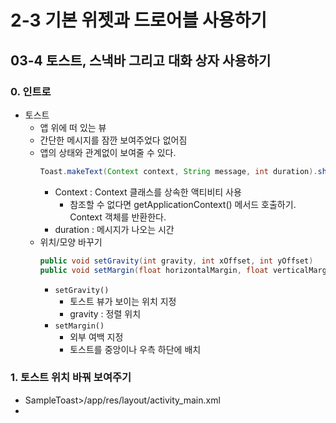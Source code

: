# 2-3 기본 위젯과 드로어블 사용하기
## 03-4 토스트, 스낵바 그리고 대화 상자 사용하기

### 0. 인트로
* 토스트
  * 앱 위에 떠 있는 뷰
  * 간단한 메시지를 잠깐 보여주었다 없어짐
  * 앱의 상태와 관계없이 보여줄 수 있다.
    ```java
    Toast.makeText(Context context, String message, int duration).show()
    ```
    * Context : Context 클래스를 상속한 액티비티 사용
      * 참조할 수 없다면 getApplicationContext() 메서드 호출하기. Context 객체를 반환한다.
    * duration : 메시지가 나오는 시간
  * 위치/모양 바꾸기
    ```java
    public void setGravity(int gravity, int xOffset, int yOffset)
    public void setMargin(float horizontalMargin, float verticalMargin)
    ```
    * `setGravity()`
      * 토스트 뷰가 보이는 위치 지정
      * gravity : 정렬 위치
    * `setMargin()`
      * 외부 여백 지정
      * 토스트를 중앙이나 우측 하단에 배치

### 1. 토스트 위치 바꿔 보여주기
* SampleToast>/app/res/layout/activity_main.xml
* 